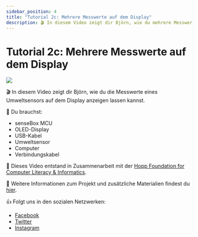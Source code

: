 ```yaml
---
sidebar_position: 4
title: "Tutorial 2c: Mehrere Messwerte auf dem Display"
description: 🎬 In diesem Video zeigt dir Björn, wie du mehrere Messwerte gleichzeitig auf dem Display anzeigen lassen kannst.
---
```

# Tutorial 2c: Mehrere Messwerte auf dem Display

[![](/img/tutorials/display-values-multiple/Bildschirmfoto-vom-2022-09-08-12-34-05.png)](https://youtu.be/rkhnJq19l2A)

🎬 In diesem Video zeigt dir Björn, wie du die Messwerte eines Umweltsensors auf dem Display anzeigen lassen kannst.

🧰 Du brauchst:
- senseBox MCU
- OLED-Display
- USB-Kabel
- Umweltsensor
- Computer
- Verbindungskabel

🎥 Dieses Video entstand in Zusammenarbeit mit der [Hopp Foundation for Computer Literacy & Informatics](https://www.hopp-foundation.de/).

 🔎 Weitere Informationen zum Projekt und zusätzliche Materialien findest du [hier](https://www.sensebox.de).

👍 Folgt uns in den sozialen Netzwerken:

- [Facebook](https://www.facebook.com/sensebox.de)
- [Twitter](https://twitter.com/sensebox_de)
- [Instagram](https://www.instagram.com/sensebox_de)
